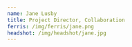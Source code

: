 ```yaml
---
name: Jane Lusby
title: Project Director, Collaboration
ferris: /img/ferris/jane.png
headshot: /img/headshot/jane.jpg
---
```

